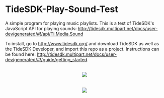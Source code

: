 TideSDK-Play-Sound-Test
=======================

A simple program for playing music playlists. This is a test of TideSDK's JavaScript API for playing sounds: http://tidesdk.multipart.net/docs/user-dev/generated/#!/api/Ti.Media.Sound

To install, go to http://www.tidesdk.org/ and download TideSDK as well as the TideSDK Developer, and import this repo as a project. Instructions can be found here: http://tidesdk.multipart.net/docs/user-dev/generated/#!/guide/getting_started.

<p align="center">
<br/>
<img src="https://raw.github.com/dahmian/TideSDK-Play-Sound-Test/master/docs/windowsScreenshot.png"/>
<br/>
<br/>
<br/>
<img src="https://raw.github.com/dahmian/TideSDK-Play-Sound-Test/master/docs/macScreenshot.png"/>
</p>
